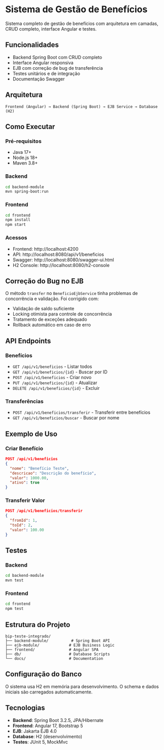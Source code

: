# Sistema de Gestão de Benefícios

Sistema completo de gestão de benefícios com arquitetura em camadas, CRUD completo, interface Angular e testes.

## Funcionalidades

- Backend Spring Boot com CRUD completo
- Interface Angular responsiva
- EJB com correção de bug de transferência
- Testes unitários e de integração
- Documentação Swagger

## Arquitetura

```
Frontend (Angular) → Backend (Spring Boot) → EJB Service → Database (H2)
```

## Como Executar

### Pré-requisitos
- Java 17+
- Node.js 18+
- Maven 3.8+

### Backend
```bash
cd backend-module
mvn spring-boot:run
```

### Frontend
```bash
cd frontend
npm install
npm start
```

### Acessos
- Frontend: http://localhost:4200
- API: http://localhost:8080/api/v1/beneficios
- Swagger: http://localhost:8080/swagger-ui.html
- H2 Console: http://localhost:8080/h2-console

## Correção do Bug no EJB

O método `transfer` no `BeneficioEjbService` tinha problemas de concorrência e validação. Foi corrigido com:

- Validação de saldo suficiente
- Locking otimista para controle de concorrência
- Tratamento de exceções adequado
- Rollback automático em caso de erro

## API Endpoints

### Benefícios
- `GET /api/v1/beneficios` - Listar todos
- `GET /api/v1/beneficios/{id}` - Buscar por ID
- `POST /api/v1/beneficios` - Criar novo
- `PUT /api/v1/beneficios/{id}` - Atualizar
- `DELETE /api/v1/beneficios/{id}` - Excluir

### Transferências
- `POST /api/v1/beneficios/transferir` - Transferir entre benefícios
- `GET /api/v1/beneficios/buscar` - Buscar por nome

## Exemplo de Uso

### Criar Benefício
```json
POST /api/v1/beneficios
{
  "nome": "Benefício Teste",
  "descricao": "Descrição do benefício",
  "valor": 1000.00,
  "ativo": true
}
```

### Transferir Valor
```json
POST /api/v1/beneficios/transferir
{
  "fromId": 1,
  "toId": 2,
  "valor": 100.00
}
```

## Testes

### Backend
```bash
cd backend-module
mvn test
```

### Frontend
```bash
cd frontend
npm test
```

## Estrutura do Projeto

```
bip-teste-integrado/
├── backend-module/          # Spring Boot API
├── ejb-module/             # EJB Business Logic
├── frontend/               # Angular SPA
├── db/                     # Database Scripts
└── docs/                   # Documentation
```

## Configuração do Banco

O sistema usa H2 em memória para desenvolvimento. O schema e dados iniciais são carregados automaticamente.

## Tecnologias

- **Backend**: Spring Boot 3.2.5, JPA/Hibernate
- **Frontend**: Angular 17, Bootstrap 5
- **EJB**: Jakarta EJB 4.0
- **Database**: H2 (desenvolvimento)
- **Testes**: JUnit 5, MockMvc